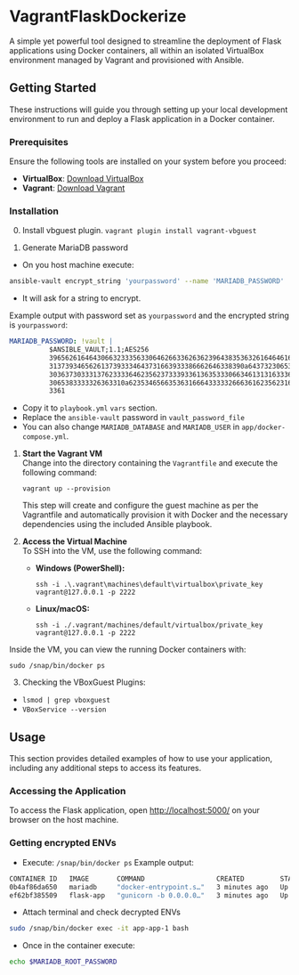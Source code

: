 # VagrantFlaskDockerize

A simple yet powerful tool designed to streamline the deployment of Flask applications using Docker containers, all within an isolated VirtualBox environment managed by Vagrant and provisioned with Ansible.

## Getting Started

These instructions will guide you through setting up your local development environment to run and deploy a Flask application in a Docker container.

### Prerequisites

Ensure the following tools are installed on your system before you proceed:
- **VirtualBox**: [Download VirtualBox](https://www.virtualbox.org/wiki/Downloads)
- **Vagrant**: [Download Vagrant](https://developer.hashicorp.com/vagrant/downloads)

### Installation
0. Install vbguest plugin.
  `vagrant plugin install vagrant-vbguest`

1. Generate MariaDB password
- On you host machine execute:

```bash
ansible-vault encrypt_string 'yourpassword' --name 'MARIADB_PASSWORD'
```
- It will ask for a string to encrypt.

Example output with password set as `yourpassword` and the encrypted string is `yourpassword`:

```yaml
MARIADB_PASSWORD: !vault |
          $ANSIBLE_VAULT;1.1;AES256
          39656261646430663233356330646266336263623964383536326164646163613764613065633930
          3137393465626137393334643731663933386662646338390a643732306531376536326562616435
          30363730333137623333646235623733393361363533306634613131633364343961643662613939
          3065383333326363310a623534656635363166643333326663616235623164666239373530373639
          3361
```
- Copy it to `playbook.yml` `vars` section.
- Replace the `ansible-vault` password in `vault_password_file`
- You can also change `MARIADB_DATABASE` and `MARIADB_USER` in `app/docker-compose.yml`.

1. **Start the Vagrant VM**  
   Change into the directory containing the `Vagrantfile` and execute the following command:
   ```
   vagrant up --provision
   ```
   This step will create and configure the guest machine as per the Vagrantfile and automatically provision it with Docker and the necessary dependencies using the included Ansible playbook.

2. **Access the Virtual Machine**  
   To SSH into the VM, use the following command:
   - **Windows (PowerShell):**
     ```
     ssh -i .\.vagrant\machines\default\virtualbox\private_key vagrant@127.0.0.1 -p 2222
     ```
   - **Linux/macOS:**
     ```
     ssh -i ./.vagrant/machines/default/virtualbox/private_key vagrant@127.0.0.1 -p 2222
     ```

Inside the VM, you can view the running Docker containers with:
```
sudo /snap/bin/docker ps
```

3. Checking the VBoxGuest Plugins:
-  `lsmod | grep vboxguest`
-  `VBoxService --version`

## Usage

This section provides detailed examples of how to use your application, including any additional steps to access its features.

### Accessing the Application

To access the Flask application, open [http://localhost:5000/](http://localhost:5000/) on your browser on the host machine.

### Getting encrypted ENVs

- Execute: 
`/snap/bin/docker ps`
Example output:

```bash 
CONTAINER ID   IMAGE       COMMAND                  CREATED         STATUS         PORTS                    NAMES
0b4af86da650   mariadb     "docker-entrypoint.s…"   3 minutes ago   Up 3 minutes   3306/tcp                 app-db-1
ef62bf385509   flask-app   "gunicorn -b 0.0.0.0…"   3 minutes ago   Up 3 minutes   0.0.0.0:5000->8000/tcp   app-app-1
```

- Attach terminal and check decrypted ENVs
```bash
sudo /snap/bin/docker exec -it app-app-1 bash
```
- Once in the container execute:
```bash
echo $MARIADB_ROOT_PASSWORD
```